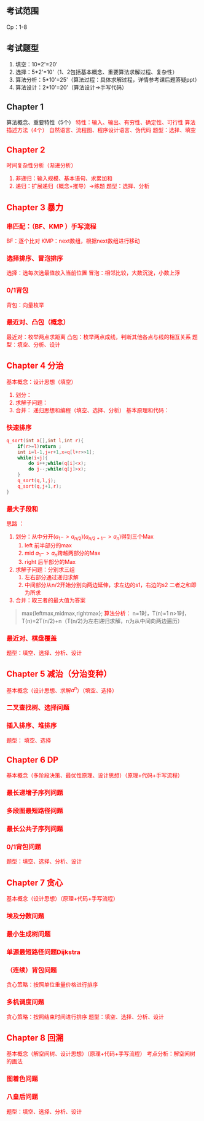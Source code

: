 ## 考试范围
Cp：1-8
## 考试题型
1. 填空：10\*2'=20'
2. 选择：5\*2'=10'（1、2包括基本概念、重要算法求解过程、复杂性）
3. 算法分析：5\*10'=25'（算法过程：具体求解过程，详情参考课后题答疑ppt）
4. 算法设计：2\*10'=20'（算法设计->手写代码）
	
## Chapter 1
算法概念、重要特性（5个）
<font color='red'>特性：输入、输出、有穷性、确定性、可行性</t>
算法描述方法（4个）
<font color='red'>自然语言、流程图、程序设计语言、伪代码</t>
题型：选择、填空
## Chapter 2
时间复杂性分析（渐进分析）
1. 非递归：输入规模、基本语句、求累加和
2. 递归：扩展递归（<font color='red'>概念</t>+推导）->练题
题型：选择、分析
## Chapter 3 暴力
### 串匹配：（BF、<font color='red'>KMP </t>）<font color='red'>手写流程</t>
BF：逐个比对
KMP：<font color='red'>next数组</t>，根据next数组进行移动
### 选择排序、冒泡排序
选择：选每次选最值放入当前位置
冒泡：相邻比较，大数沉淀，小数上浮
### 0/1背包
背包：向量枚举   
### 最近对、凸包（概念）
最近对：枚举两点求距离
凸包：枚举两点成线，判断其他各点与线的相互关系
题型：填空、分析、设计
## Chapter 4 分治
基本概念：设计思想（填空）
1. 划分：
2. 求解子问题：
3. 合并：
递归思想和编程（填空、选择、分析）
基本原理和代码：
### <font color='red'>快速排序</t>
```c++
q_sort(int a[],int l,int r){
	if(r>=l)return ;
	int i=l-1,j=r+1,x=q[l+r>>1];
	while(i<j){
		do i++;while(q[i]<x);
		do j--;while(q[j]>x);
	}
	q_sort(q,l,j);
	q_sort(q,j+1,r);
}
```
### <font color='red'>最大子段和</t>
思路 ：
1. 划分：从中分开$(a_1->a_{n/2})$$(a_{n/2+1}->a_n)$得到三个Max
	1. left 前半部分的max
	2. mid $a_1->a_n$跨越两部分的Max
	3. right 后半部分的Max
2. 求解子问题：分别求三组
	1. 左右部分通过递归求解
	2. 中间部分从n/2开始分别向两边延伸，求左边的s1，右边的s2 二者之和即为所求
3. 合并：取三者的最大值为答案
>max{leftmax,midmax,rightmax};
<font color='red'>算法分析：</font>
n=1时，T(n)=1
n>1时，T(n)=2T(n/2)+n（T(n/2)为左右递归求解，n为从中间向两边遍历）
### <font color='red'>最近对</t>、棋盘覆盖
题型：填空、选择、分析、设计
## Chapter 5 减治（分治变种）
基本概念（设计思想、求解$a^n$）（填空、选择）
### 二叉查找树、选择问题
### 插入排序、堆排序
题型： 填空、选择
## Chapter 6 DP
基本概念（多阶段决策、最优性原理、设计思想）（原理+代码+手写流程）
### 最长递增子序列问题
### 多段图最短路径问题
### <font color='red'>最长公共子序列问题</t>
### <font color='red'>0/1背包问题</t>

题型：填空、选择、分析、设计
## Chapter 7 贪心
基本概念（设计思想）（原理+代码+手写流程）
### 埃及分数问题
### 最小生成树问题
### <font color='red'>单源最短路径问题Dijkstra</t>
### <font color='red'>（连续）背包问题</t>
贪心策略：按照单位重量价格进行排序
### 多机调度问题
贪心策略：按照结束时间进行排序
题型：填空、选择、分析、设计

## Chapter 8 回溯 
基本概念（解空间树、设计思想）（原理+代码+手写流程）
考点分析：解空间树的画法
### <font color='red'>图着色问题</t>
### <font color ='red'>八皇后问题</t>

题型：填空、选择、分析、设计


